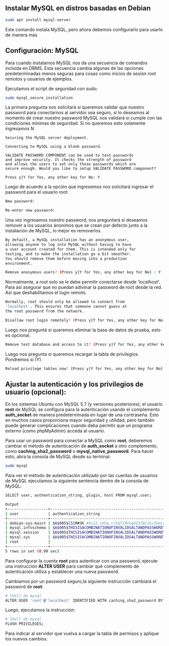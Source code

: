 ## Instalar MySQL en distros basadas en Debian



```bash
sudo apt install mysql-server
```
Este comando instala MySQL, pero ahora debemos configurarlo para usarlo de manera más 

## Configuración: MySQL

Para cuando instalamos MySQL nos da una secuencia de comandos incluida en DBMS. Esta secuencia cambia algunas de las opciones predeterminadas menos seguras para cosas como inicios de sesión root remotos y usuarios de ejemplos.  

Ejecutamos el script de seguridad con sudo:

```bash
sudo mysql_secure_installation
```

La primera pregunta nos solicitará si queremos validar que nuestro password para conectarnos al servidor sea seguro, si lo deseamos al momento de crear nuestro password MySQL nos validará si cumple con las condiciones mínimas de seguridad. Si no queremos esto solamente ingresamos N

```
Securing the MySQL server deployment.

Connecting to MySQL using a blank password.

VALIDATE PASSWORD COMPONENT can be used to test passwords
and improve security. It checks the strength of password
and allows the users to set only those passwords which are
secure enough. Would you like to setup VALIDATE PASSWORD component?

Press y|Y for Yes, any other key for No: Y
```

Luego de acuerdo a la opción que ingresemos nos solicitará ingresar el password para el usuario root:

```bash
New password: 

Re-enter new password: 
```

Una vez ingresamos nuestro password, nos preguntará si deseamos remover a los usuarios ánonimos que se crean por defecto junto a la instalación de MySQL, lo mejor es removerlos.  

```bash
By default, a MySQL installation has an anonymous user,
allowing anyone to log into MySQL without having to have
a user account created for them. This is intended only for
testing, and to make the installation go a bit smoother.
You should remove them before moving into a production
environment.

Remove anonymous users? (Press y|Y for Yes, any other key for No) : Y
```

Normalmente, a root solo se le debe permitir conectarse desde 'localhost'. Para así asegurar que no puedan adivinar la password de root desde la red. Así que deshabilitamos el logín remoto.  

```bash
Normally, root should only be allowed to connect from
'localhost'. This ensures that someone cannot guess at
the root password from the network.

Disallow root login remotely? (Press y|Y for Yes, any other key for No) : Y 
```

Luego nos preguntá si queremos eliminar la base de datos de prueba, esto es opcional. 

```bash
Remove test database and access to it? (Press y|Y for Yes, any other key for No) : Y
```
Luego nos pregunta si queremos recargar la tabla de privilegios. Pondremos si (Y).  

```bash
Reload privilege tables now? (Press y|Y for Yes, any other key for No) : y
```

## Ajustar la autenticación y los privilegios de usuario (opcional):  

En los sistemas Ubuntu con MySQL 5.7 (y versiones posteriores), el usuario **root** de MySQL se configura para la autenticación usando el complemento **auth_socket** de manera predeterminada en lugar de una contraseña. Esto en muchos casos proporciona mayor seguridad y utilidad, pero también puede generar complicaciones cuando deba permitir que un programa externo (como phpMyAdmin) acceda al usuario.  

Para usar un password para conectar a MySQL como **root**, deberemos cambiar el método de autenticación de **auth_socket** a otro complemento, como **caching_sha2_password** o **mysql_native_password**. Para hacer esto, abra la consola de MySQL desde su terminal:

```bash
sudo mysql
```

Para ver el método de autenticación utilizado por las cuentas de usuarios de MySQL ejecutamos la siguiente sentencia dentro de la consola de MySQL:  

```bash
SELECT user, authentication_string, plugin, host FROM mysql.user;

Output
+------------------+------------------------------------------------------------------------+-----------------------+-----------+
| user             | authentication_string                                                  | plugin                | host      |
+------------------+------------------------------------------------------------------------+-----------------------+-----------+
| debian-sys-maint | $A$005$lS|M#3K #XslZ.xXUq.crEqTjMvhgOIX7B/zki5DeLA3JB9nh0KwENtwQ4 | caching_sha2_password | localhost |
| mysql.infoschema | $A$005$THISISACOMBINATIONOFINVALIDSALTANDPASSWORDTHATMUSTNEVERBRBEUSED | caching_sha2_password | localhost |
| mysql.session    | $A$005$THISISACOMBINATIONOFINVALIDSALTANDPASSWORDTHATMUSTNEVERBRBEUSED | caching_sha2_password | localhost |
| mysql.sys        | $A$005$THISISACOMBINATIONOFINVALIDSALTANDPASSWORDTHATMUSTNEVERBRBEUSED | caching_sha2_password | localhost |
| root             |                                                                        | auth_socket           | localhost |
+------------------+------------------------------------------------------------------------+-----------------------+-----------+
5 rows in set (0.00 sec)
```

Para configurar la cuenta **root** para autenticar con una password, ejecute una instrucción **ALTER USER** para cambiar qué complemento de autenticación utiliza y establecer una nueva password.  

Cambiamos por un password seguro,la siguiente instrucción cambiará el password de **root**:  

```bash
# Shell de mysql
ALTER USER 'root'@'localhost' IDENTIFIED WITH caching_sha2_password BY 'password';
```

Luego, ejecutamos la instrucción:  

```bash
# Shell de mysql
FLUSH PRIVILEGES;
```
Para indicar al servidor que vuelva a cargar la tabla de permisos y aplique los nuevos cambios.  






